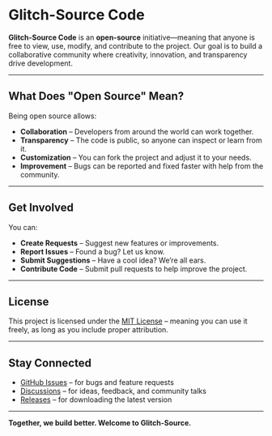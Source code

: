 # Glitch-Source Code

**Glitch-Source Code** is an **open-source** initiative—meaning that anyone is free to view, use, modify, and contribute to the project. Our goal is to build a collaborative community where creativity, innovation, and transparency drive development.

---

## What Does "Open Source" Mean?

Being open source allows:

- **Collaboration** – Developers from around the world can work together.
- **Transparency** – The code is public, so anyone can inspect or learn from it.
- **Customization** – You can fork the project and adjust it to your needs.
- **Improvement** – Bugs can be reported and fixed faster with help from the community.

---

## Get Involved

You can:

- **Create Requests** – Suggest new features or improvements.
- **Report Issues** – Found a bug? Let us know.
- **Submit Suggestions** – Have a cool idea? We’re all ears.
- **Contribute Code** – Submit pull requests to help improve the project.

---

## License

This project is licensed under the [MIT License](LICENSE) – meaning you can use it freely, as long as you include proper attribution.

---

## Stay Connected

- [GitHub Issues](../../issues) – for bugs and feature requests  
- [Discussions](../../discussions) – for ideas, feedback, and community talks  
- [Releases](../../releases) – for downloading the latest version  

---

**Together, we build better. Welcome to Glitch-Source.**
